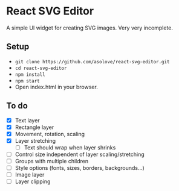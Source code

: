 React SVG Editor
================

A simple UI widget for creating SVG images. Very very incomplete.

Setup
-----

- `git clone https://github.com/asolove/react-svg-editor.git`
- `cd react-svg-editor`
- `npm install`
- `npm start`
- Open index.html in your browser.

To do
-----

- [x] Text layer
- [x] Rectangle layer
- [x] Movement, rotation, scaling
- [x] Layer stretching
   - [ ] Text should wrap when layer shrinks
- [ ] Control size independent of layer scaling/stretching
- [ ] Groups with multiple children
- [ ] Style options (fonts, sizes, borders, backgrounds...)
- [ ] Image layer
- [ ] Layer clipping

